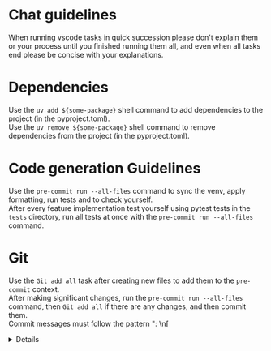 # Chat guidelines

When running vscode tasks in quick succession please don't explain them or your process until you finished running them all, and even when all tasks end please be concise with your explanations.

# Dependencies

Use the `uv add ${some-package}` shell command to add dependencies to the project (in the pyproject.toml).  
Use the `uv remove ${some-package}` shell command to remove dependencies from the project (in the pyproject.toml).

# Code generation Guidelines

Use the `pre-commit run --all-files` command to sync the venv, apply formatting, run tests and to check yourself.  
After every feature implementation test yourself using pytest tests in the `tests` directory, run all tests at once with the `pre-commit run --all-files` command.

# Git

Use the `Git add all` task after creating new files to add them to the `pre-commit` context.  
After making significant changes, run the `pre-commit run --all-files` command, then `Git add all` if there are any changes, and then commit them.  
Commit messages must follow the pattern "<type>: <sentence>\n[<details>]", where the <type> is one of [feat, fix], the <sentence> is no more than 60 characters and the <details> are optional.  
Use the `Git push` task after every successful commit on an existing branch.

# Environment

Since this is a devcontainer, when making changes to the environment please make sure to add the new installations and setup to an automated script or a persistent tool, such as the devcontainer dockerfile, or using the `uv add/remove` shell commands etc.
